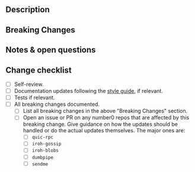 ## Description

<!-- A summary of what this pull request achieves and a rough list of changes. -->

## Breaking Changes

<!-- Optional, if there are any breaking changes document them, including how to migrate older code. -->

## Notes & open questions

<!-- Any notes, remarks or open questions you have to make about the PR. -->

## Change checklist
<!-- Remove any that are not relevant. -->
- [ ] Self-review.
- [ ] Documentation updates following the [style guide](https://rust-lang.github.io/rfcs/1574-more-api-documentation-conventions.html#appendix-a-full-conventions-text), if relevant.
- [ ] Tests if relevant.
- [ ] All breaking changes documented.
  - [ ] List all breaking changes in the above "Breaking Changes" section.
  - [ ] Open an issue or PR on any number0 repos that are affected by this breaking change. Give guidance on how the updates should be handled or do the actual updates themselves. The major ones are:
    - [ ] `quic-rpc`
    - [ ] `iroh-gossip`
    - [ ] `iroh-blobs`
    - [ ] `dumbpipe`
    - [ ] `sendme`
